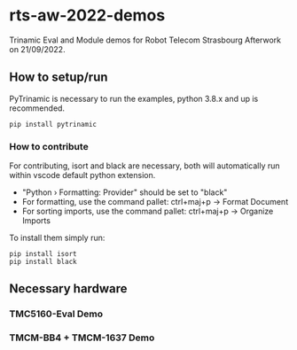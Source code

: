 # rts-aw-2022-demos

Trinamic Eval and Module demos for Robot Telecom Strasbourg Afterwork on 21/09/2022.

## How to setup/run

PyTrinamic is necessary to run the examples, python 3.8.x and up is recommended.

```
pip install pytrinamic
```

### How to contribute

For contributing, isort and black are necessary, both will automatically run within vscode default python extension.
- "Python › Formatting: Provider" should be set to "black"
- For formatting, use the command pallet: ctrl+maj+p -> Format Document
- For sorting imports, use the command pallet: ctrl+maj+p -> Organize Imports

To install them simply run:
```
pip install isort
pip install black
```

## Necessary hardware

### TMC5160-Eval Demo

### TMCM-BB4 + TMCM-1637 Demo